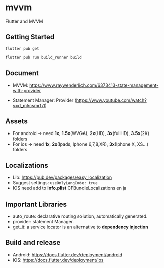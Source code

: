# mvvm
Flutter and MVVM

## Getting Started
`flutter pub get`

`flutter pub run build_runner build`

## Document
- MVVM:               https://www.raywenderlich.com/6373413-state-management-with-provider

- Statement Manager:  Provider (https://www.youtube.com/watch?v=d_m5csmrf7I)

## Assets
- For android -> need **1x**, **1.5x**(WVGA), **2x**(HD), **3x**(fullHD), **3.5x**(2K) folders
- For ios -> need **1x**, **2x**(Ipads, Iphone 6,7,8,XR), **3x**(Iphone X, XS...) folders

## Localizations
- Lib: https://pub.dev/packages/easy_localization
- Suggest settings: `useOnlyLangCode: true`
- IOS need add to **Info.plist**
  <key>CFBundleLocalizations</key>
  <array>
  <string>en</string>
  <string>ja</string>
  </array>
  
## Important Libraries
- auto_route:   declarative routing solution, automatically generated.
- provider:     statement Manager.
- get_it:       a service locator is an alternative to **dependency injection**

## Build and release
- Android:  https://docs.flutter.dev/deployment/android
- iOS:      https://docs.flutter.dev/deployment/ios
